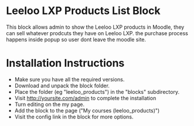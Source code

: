 # Leeloo LXP Products List Block
This block allows admin to show the Leeloo LXP products in Moodle, they can sell whatever prodcuts they have on Leeloo LXP. the purchase process happens inside popup so user dont leave the moodle site. 

Installation Instructions
=========================

* Make sure you have all the required versions.
* Download and unpack the block folder.
* Place the folder (eg "leeloo_products") in the "blocks" subdirectory.
* Visit http://yoursite.com/admin to complete the installation
* Turn editing on the my page.
* Add the block to the page ("My courses (leeloo_products)")
* Visit the config link in the block for more options.